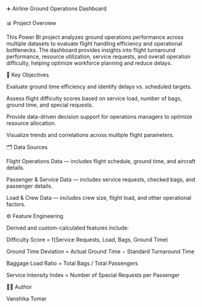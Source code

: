 ✈️ Airline Ground Operations Dashboard

📊 Project Overview

This Power BI project analyzes ground operations performance across multiple datasets to evaluate flight handling efficiency and operational bottlenecks.
The dashboard provides insights into flight turnaround performance, resource utilization, service requests, and overall operation difficulty, helping optimize workforce planning and reduce delays.

🧠 Key Objectives

Evaluate ground time efficiency and identify delays vs. scheduled targets.

Assess flight difficulty scores based on service load, number of bags, ground time, and special requests.

Provide data-driven decision support for operations managers to optimize resource allocation.

Visualize trends and correlations across multiple flight parameters.

🗂️ Data Sources

Flight Operations Data — includes flight schedule, ground time, and aircraft details.

Passenger & Service Data — includes service requests, checked bags, and passenger details.

Load & Crew Data — includes crew size, flight load, and other operational factors.


⚙️ Feature Engineering

Derived and custom-calculated features include:

Difficulty Score = f(Service Requests, Load, Bags, Ground Time)

Ground Time Deviation = Actual Ground Time − Standard Turnaround Time

Baggage Load Ratio = Total Bags / Total Passengers

Service Intensity Index = Number of Special Requests per Passenger

👩‍💻 Author

Vanshika Tomar

